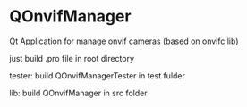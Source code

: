 # QOnvifManager
Qt Application for manage onvif cameras
(based on onvifc lib)

just build .pro file in root directory

tester:
	build QOnvifManagerTester in test fulder

lib:
	build QOnvifManager in src folder




